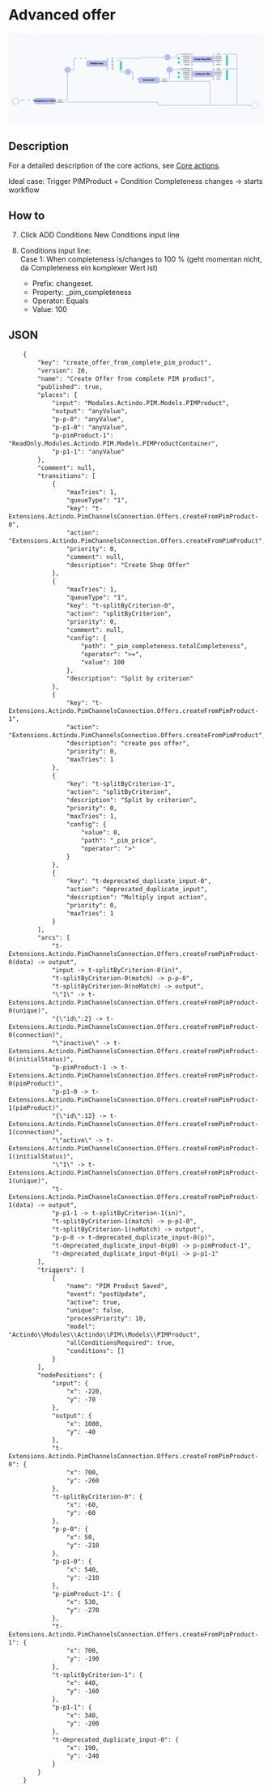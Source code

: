 # Advanced offer

![Advanced offer](../Assets/Screenshots/OfferCookbook/AdvancedOffer.png "[Advanced offer]")

## Description

For a detailed description of the core actions, see [Core actions](../ActindoWorkFlow/UserInterface/08_CoreActions.md).

Ideal case: 
Trigger PIMProduct + Condition Completeness changes -> starts workflow

## How to

7. Click ADD Conditions
    New Conditions input line

8. Conditions input line:   
    Case 1: When completeness is/changes to 100 % (geht momentan nicht, da Completeness ein komplexer Wert ist)
    - Prefix: changeset.
    - Property: _pim_completeness
    - Operator: Equals
    - Value: 100


## JSON

        {
            "key": "create_offer_from_complete_pim_product",
            "version": 20,
            "name": "Create Offer from complete PIM product",
            "published": true,
            "places": {
                "input": "Modules.Actindo.PIM.Models.PIMProduct",
                "output": "anyValue",
                "p-p-0": "anyValue",
                "p-p1-0": "anyValue",
                "p-pimProduct-1": "ReadOnly.Modules.Actindo.PIM.Models.PIMProductContainer",
                "p-p1-1": "anyValue"
            },
            "comment": null,
            "transitions": [
                {
                    "maxTries": 1,
                    "queueType": "1",
                    "key": "t-Extensions.Actindo.PimChannelsConnection.Offers.createFromPimProduct-0",
                    "action": "Extensions.Actindo.PimChannelsConnection.Offers.createFromPimProduct",
                    "priority": 0,
                    "comment": null,
                    "description": "Create Shop Offer"
                },
                {
                    "maxTries": 1,
                    "queueType": "1",
                    "key": "t-splitByCriterion-0",
                    "action": "splitByCriterion",
                    "priority": 0,
                    "comment": null,
                    "config": {
                        "path": "_pim_completeness.totalCompleteness",
                        "operator": ">=",
                        "value": 100
                    },
                    "description": "Split by criterion"
                },
                {
                    "key": "t-Extensions.Actindo.PimChannelsConnection.Offers.createFromPimProduct-1",
                    "action": "Extensions.Actindo.PimChannelsConnection.Offers.createFromPimProduct",
                    "description": "create pos offer",
                    "priority": 0,
                    "maxTries": 1
                },
                {
                    "key": "t-splitByCriterion-1",
                    "action": "splitByCriterion",
                    "description": "Split by criterion",
                    "priority": 0,
                    "maxTries": 1,
                    "config": {
                        "value": 0,
                        "path": "_pim_price",
                        "operator": ">"
                    }
                },
                {
                    "key": "t-deprecated_duplicate_input-0",
                    "action": "deprecated_duplicate_input",
                    "description": "Multiply input action",
                    "priority": 0,
                    "maxTries": 1
                }
            ],
            "arcs": [
                "t-Extensions.Actindo.PimChannelsConnection.Offers.createFromPimProduct-0(data) -> output",
                "input -> t-splitByCriterion-0(in)",
                "t-splitByCriterion-0(match) -> p-p-0",
                "t-splitByCriterion-0(noMatch) -> output",
                "\"1\" -> t-Extensions.Actindo.PimChannelsConnection.Offers.createFromPimProduct-0(unique)",
                "{\"id\":2} -> t-Extensions.Actindo.PimChannelsConnection.Offers.createFromPimProduct-0(connection)",
                "\"inactive\" -> t-Extensions.Actindo.PimChannelsConnection.Offers.createFromPimProduct-0(initialStatus)",
                "p-pimProduct-1 -> t-Extensions.Actindo.PimChannelsConnection.Offers.createFromPimProduct-0(pimProduct)",
                "p-p1-0 -> t-Extensions.Actindo.PimChannelsConnection.Offers.createFromPimProduct-1(pimProduct)",
                "{\"id\":12} -> t-Extensions.Actindo.PimChannelsConnection.Offers.createFromPimProduct-1(connection)",
                "\"active\" -> t-Extensions.Actindo.PimChannelsConnection.Offers.createFromPimProduct-1(initialStatus)",
                "\"1\" -> t-Extensions.Actindo.PimChannelsConnection.Offers.createFromPimProduct-1(unique)",
                "t-Extensions.Actindo.PimChannelsConnection.Offers.createFromPimProduct-1(data) -> output",
                "p-p1-1 -> t-splitByCriterion-1(in)",
                "t-splitByCriterion-1(match) -> p-p1-0",
                "t-splitByCriterion-1(noMatch) -> output",
                "p-p-0 -> t-deprecated_duplicate_input-0(p)",
                "t-deprecated_duplicate_input-0(p0) -> p-pimProduct-1",
                "t-deprecated_duplicate_input-0(p1) -> p-p1-1"
            ],
            "triggers": [
                {
                    "name": "PIM Product Saved",
                    "event": "postUpdate",
                    "active": true,
                    "unique": false,
                    "processPriority": 10,
                    "model": "Actindo\\Modules\\Actindo\\PIM\\Models\\PIMProduct",
                    "allConditionsRequired": true,
                    "conditions": []
                }
            ],
            "nodePositions": {
                "input": {
                    "x": -220,
                    "y": -70
                },
                "output": {
                    "x": 1080,
                    "y": -40
                },
                "t-Extensions.Actindo.PimChannelsConnection.Offers.createFromPimProduct-0": {
                    "x": 700,
                    "y": -260
                },
                "t-splitByCriterion-0": {
                    "x": -60,
                    "y": -60
                },
                "p-p-0": {
                    "x": 50,
                    "y": -210
                },
                "p-p1-0": {
                    "x": 540,
                    "y": -210
                },
                "p-pimProduct-1": {
                    "x": 530,
                    "y": -270
                },
                "t-Extensions.Actindo.PimChannelsConnection.Offers.createFromPimProduct-1": {
                    "x": 700,
                    "y": -190
                },
                "t-splitByCriterion-1": {
                    "x": 440,
                    "y": -160
                },
                "p-p1-1": {
                    "x": 340,
                    "y": -200
                },
                "t-deprecated_duplicate_input-0": {
                    "x": 190,
                    "y": -240
                }
            }
        }
